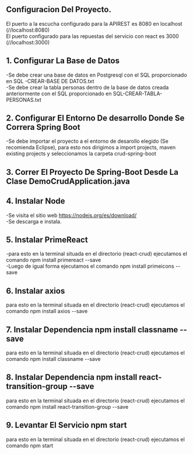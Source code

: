 ## Configuracion Del Proyecto.

El puerto a la escucha configurado para la APIREST es 8080 en localhost (//localhost:8080)</br>
El puerto configurado para las repuestas del servicio con react es 3000 (//localhost:3000)

## 1. Configurar La Base de Datos 
-Se debe crear una base de datos en Postgresql con el SQL proporcionado en SQL -CREAR-BASE DE DATOS.txt</br>
-Se debe crear la tabla personas dentro de la base de datos creada anteriormente con el SQL proporcionado en SQL-CREAR-TABLA-PERSONAS.txt
## 2. Configurar El Entorno De desarrollo Donde Se Correra Spring Boot
-Se debe importar el proyecto a el entorno de desarollo elegido (Se recomienda Eclipse), para esto nos dirigimos a import projects, maven existing projects y seleccionamos la carpeta crud-spring-boot
## 3. Correr El Proyecto De Spring-Boot Desde La Clase DemoCrudApplication.java
## 4. Instalar Node
-Se visita el sitio web https://nodejs.org/es/download/</br>
-Se descarga e instala.
## 5. Instalar PrimeReact
-para esto en la terminal situada en el directorio (react-crud) ejecutamos el comando npm install primereact --save</br>
-Luego de igual forma ejecutamos el comando npm install primeicons --save
## 6. Instalar axios
para esto en la terminal situada en el directorio (react-crud) ejecutamos el comando npm install axios --save
## 7. Instalar Dependencia npm install classname --save
para esto en la terminal situada en el directorio (react-crud) ejecutamos el comando npm install classname --save
## 8. Instalar Dependencia npm install react-transition-group --save
para esto en la terminal situada en el directorio (react-crud) ejecutamos el comando npm install react-transition-group --save
## 9. Levantar El Servicio npm start
para esto en la terminal situada en el directorio (react-crud) ejecutamos el comando npm start

